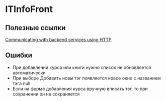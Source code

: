 # ITInfoFront

## Полезные ссылки
[Communicating with backend services using HTTP](https://angular.io/guide/http)

## Ошибки
* При добавлении курса или книги нужно список не обновляется автоматически
* При выборе Добавить новы тэг появляется новое окно с названием тэга null
* Если на форме добавления курса вручную вписать тэг, то при сохранении он не сохраняется
